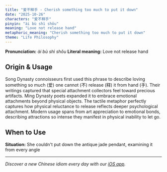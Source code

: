 ```yaml
---
title: "爱不释手 - Cherish something too much to put it down"
date: "2025-10-26"
characters: "爱不释手"
pinyin: "ài bù shì shǒu"
meaning: "Love not release hand"
metaphoric_meaning: "Cherish something too much to put it down"
theme: "Life Philosophy"
---
```


**Pronunciation:** *ài bù shì shǒu*
**Literal meaning:** Love not release hand

## Origin & Usage

Song Dynasty connoisseurs first used this phrase to describe loving something so much (爱) one cannot (不) release (释) it from hand (手). Their writings captured that special attachment collectors feel toward precious artifacts. Ming Dynasty poets expanded it to embrace emotional attachments beyond physical objects. The tactile metaphor perfectly captures how physical reluctance to release reflects deeper psychological attachment. Modern usage spans from art appreciation to emotional bonds, describing attractions so intense they manifest in physical inability to let go.

## When to Use

**Situation:** She couldn't put down the antique jade pendant, examining it from every angle

---

*Discover a new Chinese idiom every day with our [iOS app](https://apps.apple.com/us/app/daily-chinese-idioms/id6740611324).*
